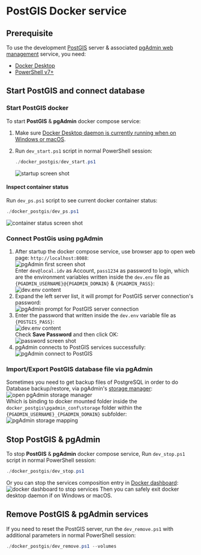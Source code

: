 ﻿# PostGIS Docker service

## Prerequisite

To use the development [PostGIS](https://postgis.net/) server & associated [pgAdmin web management](https://www.pgadmin.org/) service, you need:

- [Docker Desktop](https://www.docker.com/products/docker-desktop)
- [PowerShell v7+](https://github.com/PowerShell/PowerShell)

## Start PostGIS and connect database

### Start PostGIS docker 

To start **PostGIS** & **pgAdmin** docker compose service:

1. Make sure [Docker Desktop daemon is currently running when on Windows or macOS](https://docs.docker.com/docker-for-windows/install/#start-docker-desktop).

2. Run `dev_start.ps1` script in normal PowerShell session:
    ```powershell
    ./docker_postgis/dev_start.ps1
    ```
    ![startup screen shot](./pics/run_PostGIS.png)

#### Inspect container status

Run `dev_ps.ps1` script to see current docker container status:  

```powershell
./docker_postgis/dev_ps.ps1
```

![container status screen shot](./pics/docker_ps.png)

### Connect PostGis using pgAdmin

1. After startup the docker compose service, use browser app to open web page: `http://localhost:8088`:  
    ![pgAdmin first screen shot](./pics/login_pgAdmin_portal_01.png)  
   Enter `dev@local.idv` as Account, `pass1234` as password to login, which are the environment variables written inside the `dev.env` file as `{PGADMIN_USERNAME}@{PGADMIN_DOMAIN}` & `{PGADMIN_PASS}`:  
   ![dev.env content](./pics/login_pgAdmin_portal_02.png)  
2. Expand the left server list, it will prompt for PostGIS server connection's password:  
    ![pgAdmin prompt for PostGIS server connection](./pics/connect_PostGIS_01.png)  
3. Enter the password that written inside the `dev.env` variable file as `{POSTGIS_PASS}`:  
    ![dev.env content](./pics/connect_PostGIS_02.png)  
   Check **Save Password** and then click OK:  
    ![password screen shot](./pics/connect_PostGIS_03.png)  
4. pgAdmin connects to PostGIS services successfully:  
    ![pgAdmin connect to PostGIS](./pics/connect_PostGIS_04.png)

### Import/Export PostGIS database file via pgAdmin

Sometimes you need to get backup files of PostgreSQL in order to do Database backup/restore, via pgAdmin's [storage manager](https://www.pgadmin.org/docs/pgadmin4/latest/storage_manager.html):  
![open pgAdmin storage manager](./pics/pgAdmin_storage_manager01.png)  
Which is binding to docker mounted folder inside the `docker_postgis\pgadmin_conf\storage` folder within the `{PGADMIN_USERNAME}_{PGADMIN_DOMAIN}` subfolder:  
![pgAdmin storage mapping](./pics/pgAdmin_storage_manager02.png)   

## Stop PostGIS & pgAdmin

To stop **PostGIS** & **pgAdmin** docker compose service, Run `dev_stop.ps1` script in normal PowerShell session:

```powershell
./docker_postgis/dev_stop.ps1
```

Or you can stop the services composition entry in [Docker dashboard](https://docs.docker.com/desktop/dashboard/):
![docker dashboard to stop services](./pics/stop_PostGIS.png)
Then you can safely exit docker desktop daemon if on Windows or macOS.

## Remove PostGIS & pgAdmin services

If you need to reset the PostGIS server, run the `dev_remove.ps1` with additional parameters in normal PowerShell session:

```powershell
./docker_postgis/dev_remove.ps1 --volumes
```
